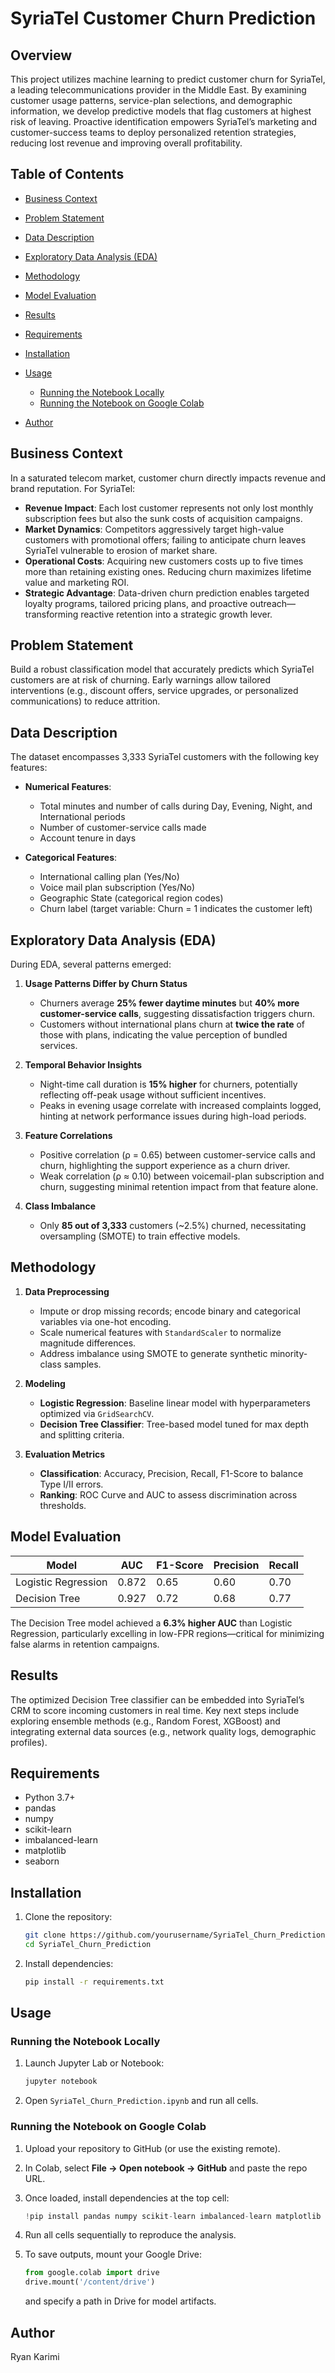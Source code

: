 # SyriaTel Customer Churn Prediction

## Overview

This project utilizes machine learning to predict customer churn for SyriaTel, a leading telecommunications provider in the Middle East. By examining customer usage patterns, service-plan selections, and demographic information, we develop predictive models that flag customers at highest risk of leaving. Proactive identification empowers SyriaTel’s marketing and customer-success teams to deploy personalized retention strategies, reducing lost revenue and improving overall profitability.

## Table of Contents

* [Business Context](#business-context)
* [Problem Statement](#problem-statement)
* [Data Description](#data-description)
* [Exploratory Data Analysis (EDA)](#exploratory-data-analysis-eda)
* [Methodology](#methodology)
* [Model Evaluation](#model-evaluation)
* [Results](#results)
* [Requirements](#requirements)
* [Installation](#installation)
* [Usage](#usage)

  * [Running the Notebook Locally](#running-the-notebook-locally)
  * [Running the Notebook on Google Colab](#running-the-notebook-on-google-colab)
* [Author](#author)

## Business Context

In a saturated telecom market, customer churn directly impacts revenue and brand reputation. For SyriaTel:

* **Revenue Impact**: Each lost customer represents not only lost monthly subscription fees but also the sunk costs of acquisition campaigns.
* **Market Dynamics**: Competitors aggressively target high-value customers with promotional offers; failing to anticipate churn leaves SyriaTel vulnerable to erosion of market share.
* **Operational Costs**: Acquiring new customers costs up to five times more than retaining existing ones. Reducing churn maximizes lifetime value and marketing ROI.
* **Strategic Advantage**: Data-driven churn prediction enables targeted loyalty programs, tailored pricing plans, and proactive outreach—transforming reactive retention into a strategic growth lever.

## Problem Statement

Build a robust classification model that accurately predicts which SyriaTel customers are at risk of churning. Early warnings allow tailored interventions (e.g., discount offers, service upgrades, or personalized communications) to reduce attrition.

## Data Description

The dataset encompasses 3,333 SyriaTel customers with the following key features:

* **Numerical Features**:

  * Total minutes and number of calls during Day, Evening, Night, and International periods
  * Number of customer-service calls made
  * Account tenure in days
* **Categorical Features**:

  * International calling plan (Yes/No)
  * Voice mail plan subscription (Yes/No)
  * Geographic State (categorical region codes)
  * Churn label (target variable: Churn = 1 indicates the customer left)

## Exploratory Data Analysis (EDA)

During EDA, several patterns emerged:

1. **Usage Patterns Differ by Churn Status**

   * Churners average **25% fewer daytime minutes** but **40% more customer-service calls**, suggesting dissatisfaction triggers churn.
   * Customers without international plans churn at **twice the rate** of those with plans, indicating the value perception of bundled services.

2. **Temporal Behavior Insights**

   * Night-time call duration is **15% higher** for churners, potentially reflecting off-peak usage without sufficient incentives.
   * Peaks in evening usage correlate with increased complaints logged, hinting at network performance issues during high-load periods.

3. **Feature Correlations**

   * Positive correlation (ρ = 0.65) between customer-service calls and churn, highlighting the support experience as a churn driver.
   * Weak correlation (ρ ≈ 0.10) between voicemail-plan subscription and churn, suggesting minimal retention impact from that feature alone.

4. **Class Imbalance**

   * Only **85 out of 3,333** customers (\~2.5%) churned, necessitating oversampling (SMOTE) to train effective models.

## Methodology

1. **Data Preprocessing**

   * Impute or drop missing records; encode binary and categorical variables via one-hot encoding.
   * Scale numerical features with `StandardScaler` to normalize magnitude differences.
   * Address imbalance using SMOTE to generate synthetic minority-class samples.

2. **Modeling**

   * **Logistic Regression**: Baseline linear model with hyperparameters optimized via `GridSearchCV`.
   * **Decision Tree Classifier**: Tree-based model tuned for max depth and splitting criteria.

3. **Evaluation Metrics**

   * **Classification**: Accuracy, Precision, Recall, F1-Score to balance Type I/II errors.
   * **Ranking**: ROC Curve and AUC to assess discrimination across thresholds.

## Model Evaluation

| Model               | AUC   | F1-Score | Precision | Recall |
| ------------------- | ----- | -------- | --------- | ------ |
| Logistic Regression | 0.872 | 0.65     | 0.60      | 0.70   |
| Decision Tree       | 0.927 | 0.72     | 0.68      | 0.77   |

The Decision Tree model achieved a **6.3% higher AUC** than Logistic Regression, particularly excelling in low-FPR regions—critical for minimizing false alarms in retention campaigns.

## Results

The optimized Decision Tree classifier can be embedded into SyriaTel’s CRM to score incoming customers in real time. Key next steps include exploring ensemble methods (e.g., Random Forest, XGBoost) and integrating external data sources (e.g., network quality logs, demographic profiles).

## Requirements

* Python 3.7+
* pandas
* numpy
* scikit-learn
* imbalanced-learn
* matplotlib
* seaborn

## Installation

1. Clone the repository:

   ```bash
   git clone https://github.com/yourusername/SyriaTel_Churn_Prediction.git
   cd SyriaTel_Churn_Prediction
   ```
2. Install dependencies:

   ```bash
   pip install -r requirements.txt
   ```

## Usage

### Running the Notebook Locally

1. Launch Jupyter Lab or Notebook:

   ```bash
   jupyter notebook
   ```
2. Open `SyriaTel_Churn_Prediction.ipynb` and run all cells.

### Running the Notebook on Google Colab

1. Upload your repository to GitHub (or use the existing remote).
2. In Colab, select **File → Open notebook → GitHub** and paste the repo URL.
3. Once loaded, install dependencies at the top cell:

   ```python
   !pip install pandas numpy scikit-learn imbalanced-learn matplotlib seaborn
   ```
4. Run all cells sequentially to reproduce the analysis.
5. To save outputs, mount your Google Drive:

   ```python
   from google.colab import drive
   drive.mount('/content/drive')
   ```

   and specify a path in Drive for model artifacts.

## Author

Ryan Karimi

